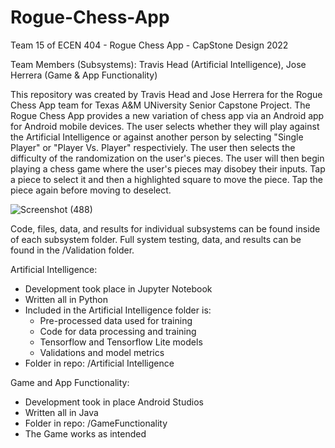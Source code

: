 # Rogue-Chess-App
Team 15 of ECEN 404 - Rogue Chess App - CapStone Design 2022

Team Members (Subsystems):
Travis Head (Artificial Intelligence), Jose Herrera (Game & App Functionality)

This repository was created by Travis Head and Jose Herrera for the Rogue Chess App team for Texas A&M UNiversity Senior Capstone Project. The Rogue Chess App provides a new variation of chess app via an Android app for Android mobile devices. The user selects whether they will play against the Artificial Intelligence or against another person by selecting "Single Player" or "Player Vs. Player" respectiviely. The user then selects the difficulty of the randomization on the user's pieces. The user will then begin playing a chess game where the user's pieces may disobey their inputs. Tap a piece to select it and then a highlighted square to move the piece. Tap the piece again before moving to deselect.

![Screenshot (488)](https://user-images.githubusercontent.com/119454654/204985700-c52cd3f0-1d74-46df-adab-2cf6e1e140e2.png)

Code, files, data, and results for individual subsystems can be found inside of each subsystem folder. Full system testing, data, and results can be found in the /Validation folder.

Artificial Intelligence:
 - Development took place in Jupyter Notebook
 - Written all in Python
 - Included in the Artificial Intelligence folder is:
    - Pre-processed data used for training
    - Code for data processing and training
    - Tensorflow and Tensorflow Lite models 
    - Validations and model metrics
 - Folder in repo: /Artificial Intelligence

Game and App Functionality:
  - Development took in place Android Studios
  - Written all in Java
  - Folder in repo: /GameFunctionality
  - The Game works as intended 
 
